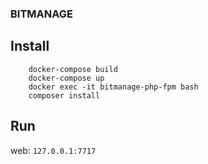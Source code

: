 ### BITMANAGE
## Install
```
    docker-compose build
    docker-compose up
    docker exec -it bitmanage-php-fpm bash
    composer install
```    
## Run
web: `127.0.0.1:7717`

